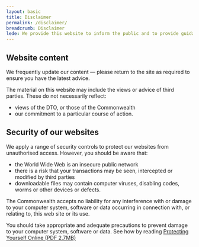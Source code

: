 ```yaml
---
layout: basic
title: Disclaimer
permalink: /disclaimer/
breadcrumb: Disclaimer
lede: We provide this website to inform the public and to provide guidance to government agencies and their suppliers.
---
```


## Website content
We frequently update our content — please return to the site as required to ensure you have the latest advice.

The material on this website may include the views or advice of third parties.  These do not necessarily reflect:

* views of the DTO, or those of the Commonwealth 
* our commitment to a particular course of action.

## Security of our websites
We apply a range of security controls to protect our websites from unauthorised access. However, you should be aware that:

* the World Wide Web is an insecure public network
* there is a risk that your transactions may be seen, intercepted or modified by third parties
* downloadable files may contain computer viruses, disabling codes, worms or other devices or defects.

The Commonwealth accepts no liability for any interference with or damage to your computer system, software or data occurring in connection with, or relating to, this web site or its use. 

You should take appropriate and adequate precautions to prevent damage to your computer system, software or data. See how by reading [Protecting Yourself Online (PDF 2.7MB)](http://www.ag.gov.au/RightsAndProtections/CyberSecurity/Documents/PDF%20-%20Protecting%20Yourself%20Online%20-%20Second%20Edition%20-%20Booklet.pdf)
